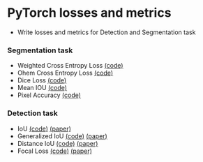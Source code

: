 # PyTorch losses and metrics
- Write losses and metrics for Detection and Segmentation task

### Segmentation task  
- Weighted Cross Entropy Loss [(code)](https://github.com/Sangh0/pytorch-loss-metric/blob/main/segmentation/weighted_celoss.py)
- Ohem Cross Entropy Loss [(code)](https://github.com/Sangh0/pytorch-loss-metric/blob/main/segmentation/ohem.py)
- Dice Loss [(code)](https://github.com/Sangh0/pytorch-loss-metric/blob/main/segmentation/dice.py)
- Mean IOU [(code)](https://github.com/Sangh0/pytorch-loss-metric/blob/main/segmentation/miou.py)
- Pixel Accuracy [(code)](https://github.com/Sangh0/pytorch-loss-metric/blob/main/segmentation/pixel_accuracy.py)

### Detection task
- IoU [(code)](https://github.com/Sangh0/pytorch-loss-metric/blob/main/detection/iou.py) [(paper)](https://arxiv.org/abs/1902.09630)
- Generalized IoU [(code)](https://github.com/Sangh0/pytorch-loss-metric/blob/main/detection/giou.py) [(paper)](https://arxiv.org/abs/1911.08287)
- Distance IoU [(code)](https://github.com/Sangh0/pytorch-loss-metric/blob/main/detection/diou.py) [(paper)](https://arxiv.org/abs/1911.08287)
- Focal Loss [(code)](https://github.com/Sangh0/pytorch-loss-metric/blob/main/detection/focal_loss.py) [(paper)](https://arxiv.org/abs/1708.02002)
